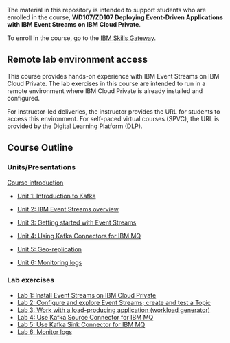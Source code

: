 The material in this repository is intended to support students who are enrolled in the course, **WD107/ZD107 Deploying Event-Driven Applications with IBM Event Streams on IBM Cloud Private**.

To enroll in the course, go to the [IBM Skills Gateway](https://www.ibm.com/services/learning/ites.wss/zz-en).

## Remote lab environment access

This course provides hands-on experience with IBM Event Streams on IBM Cloud Private. The lab exercises in this course are intended to run in a remote environment where IBM Cloud Private is already installed and configured.

For instructor-led deliveries, the instructor provides the URL for students to access this environment. For self-paced virtual courses (SPVC), the URL is provided by the Digital Learning Platform (DLP). 

## Course Outline

### Units/Presentations

[Course introduction](PDFs/U00_CourseIntro.pdf)

* [Unit 1: Introduction to Kafka](PDFs/U01_IntroKafka.pdf)
 
* [Unit 2: IBM Event Streams overview](PDFs/U02_ESOverview.pdf)

* [Unit 3: Getting started with Event Streams](PDFs/U03_GettingStarted.pdf)

* [Unit 4: Using Kafka Connectors for IBM MQ](PDFs/U04_Connectors.pdf)

* [Unit 5: Geo-replication](PDFs/U05_GeoReplication.pdf)

* [Unit 6: Monitoring logs](PDFs/U06_Monitor.pdf)


### Lab exercises

* [Lab 1: Install Event Streams on IBM Cloud Private](Labs/Lab01-install.md)
* [Lab 2: Configure and explore Event Streams; create and test a Topic](Labs/Lab02-config.md)
* [Lab 3: Work with a load-producing application (workload generator)](Labs/Lab03-workload.md)
* [Lab 4: Use Kafka Source Connector for IBM MQ](Labs/Lab04-sourceconnect.md)
* [Lab 5: Use Kafka Sink Connector for IBM MQ](Labs/Lab05-sinkconnect.md)
* [Lab 6: Monitor logs](Labs/Lab06-monitor.md)

